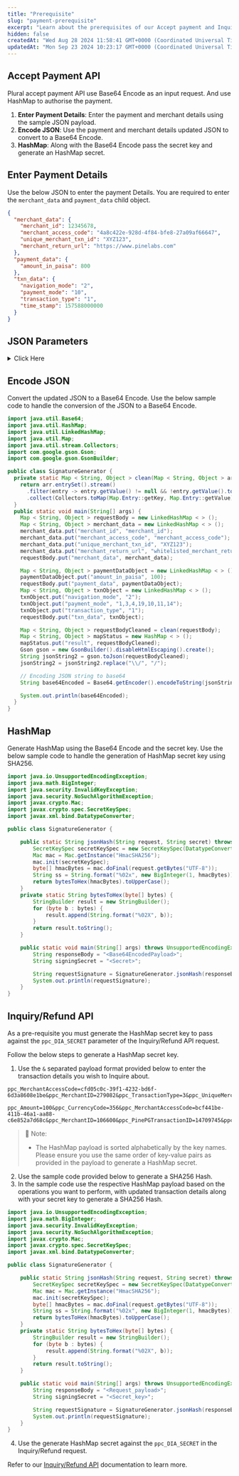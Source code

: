 ```yaml
---
title: "Prerequisite"
slug: "payment-prerequisite"
excerpt: "Learn about the prerequisites of our Accept payment and Inquiry/Refund API."
hidden: false
createdAt: "Wed Aug 28 2024 11:58:41 GMT+0000 (Coordinated Universal Time)"
updatedAt: "Mon Sep 23 2024 10:23:17 GMT+0000 (Coordinated Universal Time)"
---
```

## Accept Payment API

Plural accept payment API use Base64 Encode as an input request. And use HashMap to authorise the payment.

1. **Enter Payment Details**: Enter the payment and merchant details using the sample JSON payload.
2. **Encode JSON**: Use the payment and merchant details updated JSON to convert to a Base64 Encode.
3. **HashMap**: Along with the Base64 Encode pass the secret key and generate an HashMap secret.

## Enter Payment Details

Use the below JSON to enter the payment Details. You are required to enter the `merchant_data` and `payment_data` child object.

```json JSON
{
  "merchant_data": {
    "merchant_id": 12345678,
    "merchant_access_code": "4a8c422e-928d-4f84-bfe8-27a09af66647",
    "unique_merchant_txn_id": "XYZ123",
    "merchant_return_url": "https://www.pinelabs.com"
  },
  "payment_data": {
    "amount_in_paisa": 800
  },
  "txn_data": {
    "navigation_mode": "2",
    "payment_mode": "10",
    "transaction_type": "1",
    "time_stamp": 157588000000
  }
}
```

## JSON Parameters

<details>

<summary>Click Here</summary>

The table below lists the various JSON parameters.

[block:parameters]
{
  "data": {
    "h-0": "Parameter",
    "h-1": "Type",
    "h-2": "Requirement Type",
    "h-3": "Description",
    "0-0": "merchant_data",
    "0-1": "`object`",
    "0-2": "`M`",
    "0-3": "An object that contains the merchant details.  \n  \n<a href=\"https://developer.pluralonline.com/v2.0/reference/prerequisite#merchant-data-child-object\" target =\"_blank\">Learn more about our `merchant_data` child object</a>.",
    "1-0": "payment_data",
    "1-1": "`object`",
    "1-2": "`M`",
    "1-3": "An object that contains the payment details.  \n  \n<a href=\"https://developer.pluralonline.com/v2.0/reference/prerequisite#payment-data-child-object\" target =\"_blank\">Learn more about our `payment_data` child object</a>.",
    "2-0": "txn_data",
    "2-1": "`object`",
    "2-2": "`M`",
    "2-3": "An object that contains the transaction details.  \n  \n<a href=\"https://developer.pluralonline.com/v2.0/reference/prerequisite#txn-data-child-object\" target =\"_blank\">Learn more about our `txn_data` child object</a>.",
    "3-0": "customer_data",
    "3-1": "`object`",
    "3-2": "`O`",
    "3-3": "An object that contains the customer details.  \n  \n<a href=\"https://developer.pluralonline.com/v2.0/reference/prerequisite#customer-data-child-object\" target =\"_blank\">Learn more about our `customer_data` child object</a>.",
    "4-0": "udf_data",
    "4-1": "`object`",
    "4-2": "`O`",
    "4-3": "An object that contains the user defined details.  \n  \n<a href=\"https://developer.pluralonline.com/v2.0/reference/prerequisite#udf-data-child-object\" target =\"_blank\">Learn more about our `merchant_data` child object</a>.",
    "5-0": "`product_details`",
    "5-1": "`array of object`",
    "5-2": "`O`",
    "5-3": "An object that contains the array of product details.  \n  \n<a href=\"https://developer.pluralonline.com/v2.0/reference/prerequisite#product-details-child-object\" target =\"_blank\">Learn more about our `merchant_data` child object</a>."
  },
  "cols": 4,
  "rows": 6,
  "align": [
    "left",
    "left",
    "left",
    "left"
  ]
}
[/block]


#### Merchant Data [Child Object]

The table below lists the various parameters in the `merchant_data` child object.

[block:parameters]
{
  "data": {
    "h-0": "Parameter",
    "h-1": "Type",
    "h-2": "Requirement Type",
    "h-3": "Description",
    "0-0": "merchant_id",
    "0-1": "`integer`",
    "0-2": "`M`",
    "0-3": "Unique identifier of the merchant in the Plural database.  \n  \nExample: `123456`",
    "1-0": "merchant_access_code",
    "1-1": "`string`",
    "1-2": "`M`",
    "1-3": "Unique merchant access code provided by Plural.  \n  \nExample: `4a8c422e-928d-4f84-bfe8-27a09af66647`",
    "2-0": "unique_merchant_txn_id",
    "2-1": "`string`",
    "2-2": "`M`",
    "2-3": "Unique identifier of the specific transaction.  \n  \nExample: `xyz123`",
    "3-0": "merchant_return_url",
    "3-1": "`string`",
    "3-2": "`M`",
    "3-3": "Merchant return URL.  \n  \nExample: `https://www.pinelabs.com`  \n  \n**Note**: Your customer's are redirected to this page after a successful payment."
  },
  "cols": 4,
  "rows": 4,
  "align": [
    "left",
    "left",
    "left",
    "left"
  ]
}
[/block]


> 📘 Note:
> 
> - Contact our <a href="mailto:pgsupport@pinelabs.com" target="_blank">support team</a> to know your `merchant_id` and `merchant_access_code`. Additionally you are required to whitelist your `merchant_return_url` and get enabled with payment modes as required.

#### Payment Data [Child Object]

The table below lists the various parameters in the `payment_data` child object.

[block:parameters]
{
  "data": {
    "h-0": "Parameter",
    "h-1": "Type",
    "h-2": "Requirement Type",
    "h-3": "Description",
    "0-0": "amount_in_paisa",
    "0-1": "`integer`",
    "0-2": "`M`",
    "0-3": "The transaction amount in paisa.  \n  \nExample: `800`"
  },
  "cols": 4,
  "rows": 1,
  "align": [
    "left",
    "left",
    "left",
    "left"
  ]
}
[/block]


#### Txn Data [Child Object]

The table below lists the various parameters in the `transaction_data` child object.

[block:parameters]
{
  "data": {
    "h-0": "Parameter",
    "h-1": "Type",
    "h-2": "Requirement Type",
    "h-3": "Description",
    "0-0": "navigation_mode",
    "0-1": "`integer`",
    "0-2": "`M`",
    "0-3": "Checkout navigation mode.  \n  \nExample: `2`  \n  \nAccepted values:<ul><li>`2`: For Redirect Checkout.</li><li>`7`: For Seamless Checkout.</ul></li>",
    "1-0": "payment_mode",
    "1-1": "`string`",
    "1-2": "`M`",
    "1-3": "The payment mode you prefer to accept payment.  \n  \nAccepted values: <ul><li>`1`: CREDIT/DEBIT CARD</li><li>`3`: NET BANKING</li><li>`4`:CREDIT EMI</li><li>`10`: UPI</li><li>`11`: WALLET</li><li>`14`: DEBIT EMI</li><li>`16`: PREBOOKING</li><li>`17`: BNPL/FLEXIPAY</li><li>`19`: Cardless EMI</li><li>`20`: PBP (Paybypoints)</ul></li>",
    "2-0": "transaction_type",
    "2-1": "`integer`",
    "2-2": "`M`",
    "2-3": "The type of transaction.  \n  \nExample: `1`  \n  \nAccepted values: <ul><li>`1`: For Purchase.</ul></li>",
    "3-0": "time_stamp",
    "3-1": "`integer`",
    "3-2": "`O`",
    "3-3": "Unix timestamp.  \n  \nExample: `157588000000`"
  },
  "cols": 4,
  "rows": 4,
  "align": [
    "left",
    "left",
    "left",
    "left"
  ]
}
[/block]


#### Customer Data [Child Object]

The table below lists the various parameters in the `customer_data` child object.

[block:parameters]
{
  "data": {
    "h-0": "Parameter",
    "h-1": "Type",
    "h-2": "Requirement Type",
    "h-3": "Description",
    "0-0": "email_id",
    "0-1": "`string`",
    "0-2": "`O`",
    "0-3": "Customer's email address.  \n  \nExample: `kevin.bob@example.com`",
    "1-0": "first_name",
    "1-1": "`string`",
    "1-2": "`O`",
    "1-3": "Customer's first name.  \n  \nExample: `Kevin`",
    "2-0": "last_name",
    "2-1": "`string`",
    "2-2": "`O`",
    "2-3": "Customer's last name.  \n  \nExample: `Bob`",
    "3-0": "customer_id",
    "3-1": "`string`",
    "3-2": "`O`",
    "3-3": "Unique identifier of the customer.  \n  \nExample: `123456`",
    "4-0": "mobile_no",
    "4-1": "`string`",
    "4-2": "`O`",
    "4-3": "Customer's mobile number.  \n  \nExample: `9876543210`",
    "5-0": "billing_data",
    "5-1": "`object`",
    "5-2": "`O`",
    "5-3": "An object that contains the billing details.  \n  \n<a href=\"https://developer.pluralonline.com/v2.0/reference/prerequisite#billing-data-child-object\" target =\"_blank\">Learn more about our `merchant_data` child object</a>.",
    "6-0": "shipping_data",
    "6-1": "`object`",
    "6-2": "`O`",
    "6-3": "An object that contains the shipping details.  \n  \n<a href=\"https://developer.pluralonline.com/v2.0/reference/prerequisite#shipping-data-child-object\" target =\"_blank\">Learn more about our `merchant_data` child object</a>."
  },
  "cols": 4,
  "rows": 7,
  "align": [
    "left",
    "left",
    "left",
    "left"
  ]
}
[/block]


##### Billing Data [Child Object]

The table below lists the various parameters in the `billing_data` child object. This is part of the `customer_data` object.

[block:parameters]
{
  "data": {
    "h-0": "Parameter",
    "h-1": "Type",
    "h-2": "Requirement Type",
    "h-3": "Description",
    "0-0": "address1",
    "0-1": "`string`",
    "0-2": "`O`",
    "0-3": "Customer's billing address1.  \n  \nExample: `No 10 Church street Bangalore`",
    "1-0": "address2",
    "1-1": "`string`",
    "1-2": "`O`",
    "1-3": "Customer's billing address2.  \n  \nExample: `No 10 Brigade road Bangalore`",
    "2-0": "address3",
    "2-1": "`string`",
    "2-2": "`O`",
    "2-3": "Customer's billing address3.  \n  \nExample: `No 10 M G road Bangalore`",
    "3-0": "pincode",
    "3-1": "`string`",
    "3-2": "`O`",
    "3-3": "PIncode of the billing address.  \n  \nExample: `560001`",
    "4-0": "city",
    "4-1": "`string`",
    "4-2": "`O`",
    "4-3": "City of the billing address.  \n  \nExample: `Bangalore`",
    "5-0": "state",
    "5-1": "`string`",
    "5-2": "`O`",
    "5-3": "State of the billing address.  \n  \nExample: `Karanataka`",
    "6-0": "country",
    "6-1": "`string`",
    "6-2": "`O`",
    "6-3": "Country of the billing address.  \n  \nExample: `India`"
  },
  "cols": 4,
  "rows": 7,
  "align": [
    "left",
    "left",
    "left",
    "left"
  ]
}
[/block]


##### Shipping Data [Child Object]

The table below lists the various parameters in the `shipping_data` child object. This is part of the `customer_data` object.

[block:parameters]
{
  "data": {
    "h-0": "Parameter",
    "h-1": "Type",
    "h-2": "Requirement Type",
    "h-3": "Description",
    "0-0": "address1",
    "0-1": "`string`",
    "0-2": "`O`",
    "0-3": "Customer's shipping address1.  \n  \nExample: `No 10 Church street Bangalore`",
    "1-0": "address2",
    "1-1": "`string`",
    "1-2": "`O`",
    "1-3": "Customer's shipping address2.  \n  \nExample: `No 10 Brigade road Bangalore`",
    "2-0": "address3",
    "2-1": "`string`",
    "2-2": "`O`",
    "2-3": "Customer's shipping address3.  \n  \nExample: `No 10 M G road Bangalore`",
    "3-0": "pincode",
    "3-1": "`string`",
    "3-2": "`O`",
    "3-3": "PIncode of the shipping address.  \n  \nExample: `560001`",
    "4-0": "city",
    "4-1": "`string`",
    "4-2": "`O`",
    "4-3": "City of the shipping address.  \n  \nExample: `Bangalore`",
    "5-0": "state",
    "5-1": "`string`",
    "5-2": "`O`",
    "5-3": "State of the shipping address.  \n  \nExample: `Karanataka`",
    "6-0": "country",
    "6-1": "`string`",
    "6-2": "`O`",
    "6-3": "Country of the shipping address.  \n  \nExample: `India`"
  },
  "cols": 4,
  "rows": 7,
  "align": [
    "left",
    "left",
    "left",
    "left"
  ]
}
[/block]


#### Udf Data [Child Object]

The table below lists the various parameters in the `udf_data` child object.

[block:parameters]
{
  "data": {
    "h-0": "Parameter",
    "h-1": "Type",
    "h-2": "Requirement Type",
    "h-3": "Description",
    "0-0": "udf_field_1",
    "0-1": "`string`",
    "0-2": "`O`",
    "0-3": "User defined value1.  \n  \nExample: `DD`",
    "1-0": "udf_field_2",
    "1-1": "`string`",
    "1-2": "`O`",
    "1-3": "User defined value2  \n  \nExample: `XOF`",
    "2-0": "udf_field_3",
    "2-1": "`string`",
    "2-2": "`O`",
    "2-3": "User defined value3.  \n  \nExample: `XOA`",
    "3-0": "udf_field_4",
    "3-1": "`string`",
    "3-2": "`O`",
    "3-3": "User defined value4.  \n  \nExample: `ASDF`"
  },
  "cols": 4,
  "rows": 4,
  "align": [
    "left",
    "left",
    "left",
    "left"
  ]
}
[/block]


#### Product Details [Child Object]

The table below lists the various parameters in the `product_details` child object.

[block:parameters]
{
  "data": {
    "h-0": "Parameter",
    "h-1": "Type",
    "h-2": "Requirement Type",
    "h-3": "Description",
    "0-0": "product_code",
    "0-1": "`string`",
    "0-2": "`M`",
    "0-3": "The product code.  \n  \nExample: `7803`",
    "1-0": "product_amount",
    "1-1": "`string`",
    "1-2": "`M`",
    "1-3": "The product amount.  \n  \nExample: `10000`"
  },
  "cols": 4,
  "rows": 2,
  "align": [
    "left",
    "left",
    "left",
    "left"
  ]
}
[/block]


> 📘 Note:
> 
> - The sum of all the products `product_amount` must be equal to the total cart value `payment_data.amount_in_paisa`.

</details>

## Encode JSON

Convert the updated JSON to a Base64 Encode. Use the below sample code to handle the conversion of the JSON to a Base64 Encode.

```java Java
import java.util.Base64;
import java.util.HashMap;
import java.util.LinkedHashMap;
import java.util.Map;
import java.util.stream.Collectors;
import com.google.gson.Gson;
import com.google.gson.GsonBuilder;

public class SignatureGenerator {
  private static Map < String, Object > clean(Map < String, Object > arr) {
    return arr.entrySet().stream()
      .filter(entry -> entry.getValue() != null && !entry.getValue().toString().isEmpty())
      .collect(Collectors.toMap(Map.Entry::getKey, Map.Entry::getValue));
  }
  public static void main(String[] args) {
    Map < String, Object > requestBody = new LinkedHashMap < > ();
    Map < String, Object > merchant_data = new LinkedHashMap < > ();
    merchant_data.put("merchant_id", "merchant_id");
    merchant_data.put("merchant_access_code", "merchant_access_code");
    merchant_data.put("unique_merchant_txn_id", "XYZ123");
    merchant_data.put("merchant_return_url", "whitelisted_merchant_return_url");
    requestBody.put("merchant_data", merchant_data);

    Map < String, Object > paymentDataObject = new LinkedHashMap < > ();
    paymentDataObject.put("amount_in_paisa", 100);
    requestBody.put("payment_data", paymentDataObject);
    Map < String, Object > txnObject = new LinkedHashMap < > ();
    txnObject.put("navigation_mode", "2");
    txnObject.put("payment_mode", "1,3,4,19,10,11,14");
    txnObject.put("transaction_type", "1");
    requestBody.put("txn_data", txnObject);

    Map < String, Object > requestBodyCleaned = clean(requestBody);
    Map < String, Object > mapStatus = new HashMap < > ();
    mapStatus.put("result", requestBodyCleaned);
    Gson gson = new GsonBuilder().disableHtmlEscaping().create();
    String jsonString2 = gson.toJson(requestBodyCleaned);
    jsonString2 = jsonString2.replace("\\/", "/");

    // Encoding JSON string to base64
    String base64Encoded = Base64.getEncoder().encodeToString(jsonString2.getBytes());

    System.out.println(base64Encoded);
  }
}
```

## HashMap

Generate HashMap using the Base64 Encode and the secret key. Use the below sample code to handle the generation of HashMap secret key using SHA256.

```java Java
import java.io.UnsupportedEncodingException;
import java.math.BigInteger;
import java.security.InvalidKeyException;
import java.security.NoSuchAlgorithmException;
import javax.crypto.Mac;
import javax.crypto.spec.SecretKeySpec;
import javax.xml.bind.DatatypeConverter;

public class SignatureGenerator {

    public static String jsonHash(String request, String secret) throws NoSuchAlgorithmException, InvalidKeyException, IllegalStateException, UnsupportedEncodingException {
        SecretKeySpec secretKeySpec = new SecretKeySpec(DatatypeConverter.parseHexBinary(secret), "HmacSHA256");
        Mac mac = Mac.getInstance("HmacSHA256");
        mac.init(secretKeySpec);
        byte[] hmacBytes = mac.doFinal(request.getBytes("UTF-8"));
        String ss = String.format("%02x", new BigInteger(1, hmacBytes));
        return bytesToHex(hmacBytes).toUpperCase();
    }
    private static String bytesToHex(byte[] bytes) {
        StringBuilder result = new StringBuilder();
        for (byte b : bytes) {
            result.append(String.format("%02X", b));
        }
        return result.toString();
    }

    public static void main(String[] args) throws UnsupportedEncodingException, NoSuchAlgorithmException, InvalidKeyException {
        String responseBody = "<Base64EncodedPayload>";
        String signingSecret = "<Secret>";

        String requestSignature = SignatureGenerator.jsonHash(responseBody,signingSecret);
        System.out.println(requestSignature);
    }
} 
```

## Inquiry/Refund API

As a pre-requisite you must generate the HashMap secret key to pass against the `ppc_DIA_SECRET` parameter of the Inquiry/Refund API request.

Follow the below steps to generate a HashMap secret key.

1. Use the `&` separated payload format provided below to enter the transaction details you wish to Inquire about.

```text Inquiry Request Payload
ppc_MerchantAccessCode=cfd05c0c-39f1-4232-bd6f-6d3a8608e1be&ppc_MerchantID=279082&ppc_TransactionType=3&ppc_UniqueMerchantTxnID=testingedgeseamless1123145432
```
```text Refund Request Payload
ppc_Amount=100&ppc_CurrencyCode=356&ppc_MerchantAccessCode=bcf441be-411b-46a1-aa88-c6e852a7d68c&ppc_MerchantID=106600&ppc_PinePGTransactionID=14709745&ppc_TransactionType=10&ppc_UniqueMerchantTxnID=refund%20test
```

> 📘 Note:
> 
> - The HashMap payload is sorted alphabetically by the key names. Please ensure you use the same order of key-value pairs as provided in the payload to generate a HashMap secret.

2. Use the sample code provided below to generate a SHA256 Hash.
3. In the sample code use the respective HashMap payload based on the operations you want to perform, with updated transaction details along with your secret key to generate a SHA256 Hash.

```java Java
import java.io.UnsupportedEncodingException;
import java.math.BigInteger;
import java.security.InvalidKeyException;
import java.security.NoSuchAlgorithmException;
import javax.crypto.Mac;
import javax.crypto.spec.SecretKeySpec;
import javax.xml.bind.DatatypeConverter;

public class SignatureGenerator {

    public static String jsonHash(String request, String secret) throws NoSuchAlgorithmException, InvalidKeyException, IllegalStateException, UnsupportedEncodingException {
        SecretKeySpec secretKeySpec = new SecretKeySpec(DatatypeConverter.parseHexBinary(secret), "HmacSHA256");
        Mac mac = Mac.getInstance("HmacSHA256");
        mac.init(secretKeySpec);
        byte[] hmacBytes = mac.doFinal(request.getBytes("UTF-8"));
        String ss = String.format("%02x", new BigInteger(1, hmacBytes));
        return bytesToHex(hmacBytes).toUpperCase();
    }
    private static String bytesToHex(byte[] bytes) {
        StringBuilder result = new StringBuilder();
        for (byte b : bytes) {
            result.append(String.format("%02X", b));
        }
        return result.toString();
    }

    public static void main(String[] args) throws UnsupportedEncodingException, NoSuchAlgorithmException, InvalidKeyException {
        String responseBody = "<Request_payload>";
        String signingSecret = "<Secret_key>";

        String requestSignature = SignatureGenerator.jsonHash(responseBody,signingSecret);
        System.out.println(requestSignature);
    }
}
```

4. Use the generate HashMap secret against the `ppc_DIA_SECRET` in the Inquiry/Refund request.

Refer to our <a href="https://developer.pluralonline.com/v2.0/reference/payment-inquiry-refund" target="_blank">Inquiry/Refund API</a> documentation to learn more.
